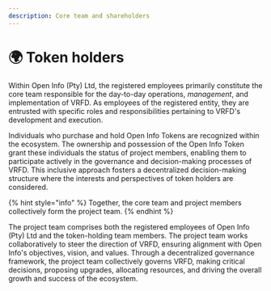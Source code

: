 ```yaml
---
description: Core team and shareholders
---
```


# 🌍 Token holders

Within Open Info (Pty) Ltd, the registered employees primarily constitute the core team responsible for the day-to-day operations, _management_, and implementation of VRFD. As employees of the registered entity, they are entrusted with specific roles and responsibilities pertaining to VRFD's development and execution.

Individuals who purchase and hold Open Info Tokens are recognized within the ecosystem. The ownership and possession of the Open Info Token grant these individuals the status of project members, enabling them to participate actively in the governance and decision-making processes of VRFD. This inclusive approach fosters a decentralized decision-making structure where the interests and perspectives of token holders are considered.

{% hint style="info" %}
Together, the core team and project members collectively form the project team.&#x20;
{% endhint %}

The project team comprises both the registered employees of Open Info (Pty) Ltd and the token-holding team members. The project team works collaboratively to steer the direction of VRFD, ensuring alignment with Open Info's objectives, vision, and values. Through a decentralized governance framework, the project team collectively governs VRFD, making critical decisions, proposing upgrades, allocating resources, and driving the overall growth and success of the ecosystem.
